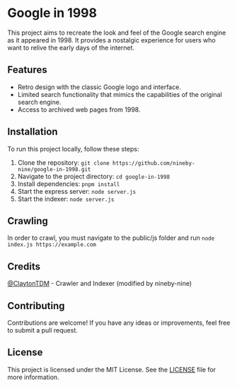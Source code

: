 # Google in 1998

This project aims to recreate the look and feel of the Google search engine as it appeared in 1998. It provides a nostalgic experience for users who want to relive the early days of the internet.

## Features

- Retro design with the classic Google logo and interface.
- Limited search functionality that mimics the capabilities of the original search engine.
- Access to archived web pages from 1998.

## Installation

To run this project locally, follow these steps:

1. Clone the repository: `git clone https://github.com/nineby-nine/google-in-1998.git`
2. Navigate to the project directory: `cd google-in-1998`
3. Install dependencies: `pnpm install`
4. Start the express server: `node server.js`
5. Start the indexer: `node server.js`

## Crawling

In order to crawl, you must navigate to the public/js folder and run `node index.js https://example.com`

## Credits

[@ClaytonTDM](https://github.com/ClaytonTDM) - Crawler and Indexer (modified by nineby-nine)

## Contributing

Contributions are welcome! If you have any ideas or improvements, feel free to submit a pull request.

## License

This project is licensed under the MIT License. See the [LICENSE](LICENSE) file for more information.
